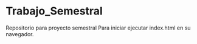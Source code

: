 # Trabajo_Semestral
Repositorio para proyecto semestral
Para iniciar ejecutar index.html en su navegador.
